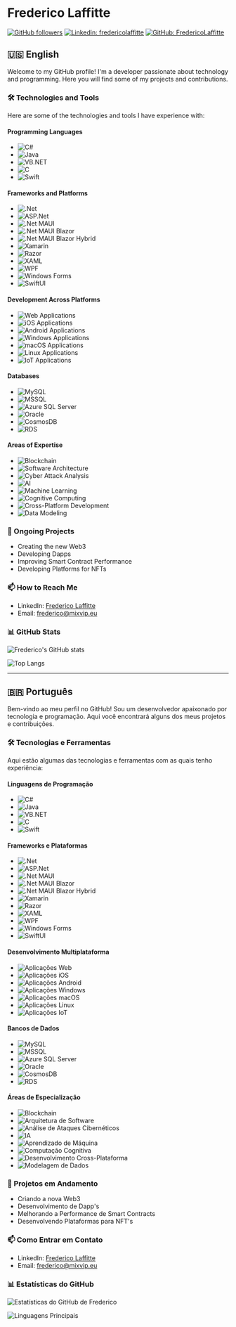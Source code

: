 # Frederico Laffitte

[![GitHub followers](https://img.shields.io/github/followers/FredericoLaffitte?label=Follow&style=social)](https://github.com/FredericoLaffitte)
[![Linkedin: fredericolaffitte](https://img.shields.io/badge/-Frederico%20Laffitte-blue?style=flat-square&logo=Linkedin&logoColor=white&link=https://www.linkedin.com/in/fredericolaffitte/)](https://www.linkedin.com/in/fredericolaffitte/)
[![GitHub: FredericoLaffitte](https://img.shields.io/github/stars/FredericoLaffitte?affiliations=OWNER%2CCOLLABORATOR&style=social)](https://github.com/FredericoLaffitte)

## 🇺🇸 English

Welcome to my GitHub profile! I'm a developer passionate about technology and programming. Here you will find some of my projects and contributions.

### 🛠 Technologies and Tools

Here are some of the technologies and tools I have experience with:

#### Programming Languages
- ![C#](https://img.shields.io/badge/-C%23-239120?logo=c-sharp&logoColor=white&style=flat-square)
- ![Java](https://img.shields.io/badge/-Java-007396?logo=java&logoColor=white&style=flat-square)
- ![VB.NET](https://img.shields.io/badge/-VB.NET-5C2D91?logo=.net&logoColor=white&style=flat-square)
- ![C](https://img.shields.io/badge/-C-A8B9CC?logo=c&logoColor=white&style=flat-square)
- ![Swift](https://img.shields.io/badge/-Swift-FA7343?logo=swift&logoColor=white&style=flat-square)

#### Frameworks and Platforms
- ![.Net](https://img.shields.io/badge/-.Net-512BD4?logo=dotnet&logoColor=white&style=flat-square)
- ![ASP.Net](https://img.shields.io/badge/-ASP.Net-512BD4?logo=dotnet&logoColor=white&style=flat-square)
- ![.Net MAUI](https://img.shields.io/badge/-.Net%20MAUI-512BD4?logo=dotnet&logoColor=white&style=flat-square)
- ![.Net MAUI Blazor](https://img.shields.io/badge/-.Net%20MAUI%20Blazor-512BD4?logo=blazor&logoColor=white&style=flat-square)
- ![.Net MAUI Blazor Hybrid](https://img.shields.io/badge/-.Net%20MAUI%20Blazor%20Hybrid-512BD4?logo=blazor&logoColor=white&style=flat-square)
- ![Xamarin](https://img.shields.io/badge/-Xamarin-3498DB?logo=xamarin&logoColor=white&style=flat-square)
- ![Razor](https://img.shields.io/badge/-Razor-512BD4?logo=razor&logoColor=white&style=flat-square)
- ![XAML](https://img.shields.io/badge/-XAML-0C54C2?logo=xaml&logoColor=white&style=flat-square)
- ![WPF](https://img.shields.io/badge/-WPF-512BD4?logo=dotnet&logoColor=white&style=flat-square)
- ![Windows Forms](https://img.shields.io/badge/-Windows%20Forms-0078D6?logo=windows&logoColor=white&style=flat-square)
- ![SwiftUI](https://img.shields.io/badge/-SwiftUI-0072C6?logo=swift&logoColor=white&style=flat-square)

#### Development Across Platforms
- ![Web Applications](https://img.shields.io/badge/-Web%20Applications-47C5FB?logo=web&logoColor=white&style=flat-square)
- ![iOS Applications](https://img.shields.io/badge/-iOS%20Applications-000000?logo=ios&logoColor=white&style=flat-square)
- ![Android Applications](https://img.shields.io/badge/-Android%20Applications-3DDC84?logo=android&logoColor=white&style=flat-square)
- ![Windows Applications](https://img.shields.io/badge/-Windows%20Applications-0078D6?logo=windows&logoColor=white&style=flat-square)
- ![macOS Applications](https://img.shields.io/badge/-macOS%20Applications-000000?logo=apple&logoColor=white&style=flat-square)
- ![Linux Applications](https://img.shields.io/badge/-Linux%20Applications-FCC624?logo=linux&logoColor=white&style=flat-square)
- ![IoT Applications](https://img.shields.io/badge/-IoT%20Applications-008272?logo=internet-archive&logoColor=white&style=flat-square)

#### Databases
- ![MySQL](https://img.shields.io/badge/-MySQL-4479A1?logo=mysql&logoColor=white&style=flat-square)
- ![MSSQL](https://img.shields.io/badge/-MSSQL-CC2927?logo=microsoft-sql-server&logoColor=white&style=flat-square)
- ![Azure SQL Server](https://img.shields.io/badge/-Azure%20SQL%20Server-0078D4?logo=microsoft-azure&logoColor=white&style=flat-square)
- ![Oracle](https://img.shields.io/badge/-Oracle-F80000?logo=oracle&logoColor=white&style=flat-square)
- ![CosmosDB](https://img.shields.io/badge/-CosmosDB-0078D4?logo=microsoft-azure&logoColor=white&style=flat-square)
- ![RDS](https://img.shields.io/badge/-RDS-232F3E?logo=amazon-aws&logoColor=white&style=flat-square)

#### Areas of Expertise
- ![Blockchain](https://img.shields.io/badge/-Blockchain-121D33?logo=blockchain&logoColor=white&style=flat-square)
- ![Software Architecture](https://img.shields.io/badge/-Software%20Architecture-007ACC?logo=architecture&logoColor=white&style=flat-square)
- ![Cyber Attack Analysis](https://img.shields.io/badge/-Cyber%20Attack%20Analysis-FF0000?logo=security&logoColor=white&style=flat-square)
- ![AI](https://img.shields.io/badge/-Artificial%20Intelligence-000000?logo=ai&logoColor=white&style=flat-square)
- ![Machine Learning](https://img.shields.io/badge/-Machine%20Learning-007ACC?logo=machine-learning&logoColor=white&style=flat-square)
- ![Cognitive Computing](https://img.shields.io/badge/-Cognitive%20Computing-007ACC?logo=azure&logoColor=white&style=flat-square)
- ![Cross-Platform Development](https://img.shields.io/badge/-Cross%20Platform%20Development-FF6C37?logo=multiplatform&logoColor=white&style=flat-square)
- ![Data Modeling](https://img.shields.io/badge/-Data%20Modeling-007ACC?logo=data&logoColor=white&style=flat-square)

### 🌱 Ongoing Projects

- Creating the new Web3
- Developing Dapps
- Improving Smart Contract Performance
- Developing Platforms for NFTs

### 📫 How to Reach Me

- LinkedIn: [Frederico Laffitte](https://www.linkedin.com/in/fredericolaffitte/)
- Email: frederico@mixvip.eu

### 📊 GitHub Stats

![Frederico's GitHub stats](https://github-readme-stats.vercel.app/api?username=FredericoLaffitte&show_icons=true&theme=dracula)

![Top Langs](https://github-readme-stats.vercel.app/api/top-langs/?username=FredericoLaffitte&layout=compact&theme=dracula)

---

## 🇧🇷 Português

Bem-vindo ao meu perfil no GitHub! Sou um desenvolvedor apaixonado por tecnologia e programação. Aqui você encontrará alguns dos meus projetos e contribuições.

### 🛠 Tecnologias e Ferramentas

Aqui estão algumas das tecnologias e ferramentas com as quais tenho experiência:

#### Linguagens de Programação
- ![C#](https://img.shields.io/badge/-C%23-239120?logo=c-sharp&logoColor=white&style=flat-square)
- ![Java](https://img.shields.io/badge/-Java-007396?logo=java&logoColor=white&style=flat-square)
- ![VB.NET](https://img.shields.io/badge/-VB.NET-5C2D91?logo=.net&logoColor=white&style=flat-square)
- ![C](https://img.shields.io/badge/-C-A8B9CC?logo=c&logoColor=white&style=flat-square)
- ![Swift](https://img.shields.io/badge/-Swift-FA7343?logo=swift&logoColor=white&style=flat-square)

#### Frameworks e Plataformas
- ![.Net](https://img.shields.io/badge/-.Net-512BD4?logo=dotnet&logoColor=white&style=flat-square)
- ![ASP.Net](https://img.shields.io/badge/-ASP.Net-512BD4?logo=dotnet&logoColor=white&style=flat-square)
- ![.Net MAUI](https://img.shields.io/badge/-.Net%20MAUI-512BD4?logo=dotnet&logoColor=white&style=flat-square)
- ![.Net MAUI Blazor](https://img.shields.io/badge/-.Net%20MAUI%20Blazor-512BD4?logo=blazor&logoColor=white&style=flat-square)
- ![.Net MAUI Blazor Hybrid](https://img.shields.io/badge/-.Net%20MAUI%20Blazor%20Hybrid-512BD4?logo=blazor&logoColor=white&style=flat-square)
- ![Xamarin](https://img.shields.io/badge/-Xamarin-3498DB?logo=xamarin&logoColor=white&style=flat-square)
- ![Razor](https://img.shields.io/badge/-Razor-512BD4?logo=razor&logoColor=white&style=flat-square)
- ![XAML](https://img.shields.io/badge/-XAML-0C54C2?logo=xaml&logoColor=white&style=flat-square)
- ![WPF](https://img.shields.io/badge/-WPF-512BD4?logo=dotnet&logoColor=white&style=flat-square)
- ![Windows Forms](https://img.shields.io/badge/-Windows%20Forms-0078D6?logo=windows&logoColor=white&style=flat-square)
- ![SwiftUI](https://img.shields.io/badge/-SwiftUI-0072C6?logo=swift&logoColor=white&style=flat-square)

#### Desenvolvimento Multiplataforma
- ![Aplicações Web](https://img.shields.io/badge/-Aplicações%20Web-47C5FB?logo=web&logoColor=white&style=flat-square)
- ![Aplicações iOS](https://img.shields.io/badge/-Aplicações%20iOS-000000?logo=ios&logoColor=white&style=flat-square)
- ![Aplicações Android](https://img.shields.io/badge/-Aplicações%20Android-3DDC84?logo=android&logoColor=white&style=flat-square)
- ![Aplicações Windows](https://img.shields.io/badge/-Aplicações%20Windows-0078D6?logo=windows&logoColor=white&style=flat-square)
- ![Aplicações macOS](https://img.shields.io/badge/-Aplicações%20macOS-000000?logo=apple&logoColor=white&style=flat-square)
- ![Aplicações Linux](https://img.shields.io/badge/-Aplicações%20Linux-FCC624?logo=linux&logoColor=white&style=flat-square)
- ![Aplicações IoT](https://img.shields.io/badge/-Aplicações%20IoT-008272?logo=internet-archive&logoColor=white&style=flat-square)

#### Bancos de Dados
- ![MySQL](https://img.shields.io/badge/-MySQL-4479A1?logo=mysql&logoColor=white&style=flat-square)
- ![MSSQL](https://img.shields.io/badge/-MSSQL-CC2927?logo=microsoft-sql-server&logoColor=white&style=flat-square)
- ![Azure SQL Server](https://img.shields.io/badge/-Azure%20SQL%20Server-0078D4?logo=microsoft-azure&logoColor=white&style=flat-square)
- ![Oracle](https://img.shields.io/badge/-Oracle-F80000?logo=oracle&logoColor=white&style=flat-square)
- ![CosmosDB](https://img.shields.io/badge/-CosmosDB-0078D4?logo=microsoft-azure&logoColor=white&style=flat-square)
- ![RDS](https://img.shields.io/badge/-RDS-232F3E?logo=amazon-aws&logoColor=white&style=flat-square)

#### Áreas de Especialização
- ![Blockchain](https://img.shields.io/badge/-Blockchain-121D33?logo=blockchain&logoColor=white&style=flat-square)
- ![Arquitetura de Software](https://img.shields.io/badge/-Arquitetura%20de%20Software-007ACC?logo=architecture&logoColor=white&style=flat-square)
- ![Análise de Ataques Cibernéticos](https://img.shields.io/badge/-Análise%20de%20Ataques%20Cibernéticos-FF0000?logo=security&logoColor=white&style=flat-square)
- ![IA](https://img.shields.io/badge/-Inteligência%20Artificial-000000?logo=ai&logoColor=white&style=flat-square)
- ![Aprendizado de Máquina](https://img.shields.io/badge/-Aprendizado%20de%20Máquina-007ACC?logo=machine-learning&logoColor=white&style=flat-square)
- ![Computação Cognitiva](https://img.shields.io/badge/-Computação%20Cognitiva-007ACC?logo=azure&logoColor=white&style=flat-square)
- ![Desenvolvimento Cross-Plataforma](https://img.shields.io/badge/-Desenvolvimento%20Cross--Plataforma-FF6C37?logo=multiplatform&logoColor=white&style=flat-square)
- ![Modelagem de Dados](https://img.shields.io/badge/-Modelagem%20de%20Dados-007ACC?logo=data&logoColor=white&style=flat-square)

### 🌱 Projetos em Andamento

- Criando a nova Web3
- Desenvolvimento de Dapp's
- Melhorando a Performance de Smart Contracts
- Desenvolvendo Plataformas para NFT's

### 📫 Como Entrar em Contato

- LinkedIn: [Frederico Laffitte](https://www.linkedin.com/in/fredericolaffitte/)
- Email: frederico@mixvip.eu

### 📊 Estatísticas do GitHub

![Estatísticas do GitHub de Frederico](https://github-readme-stats.vercel.app/api?username=FredericoLaffitte&show_icons=true&theme=dracula)

![Linguagens Principais](https://github-readme-stats.vercel.app/api/top-langs/?username=FredericoLaffitte&layout=compact&theme=dracula)
